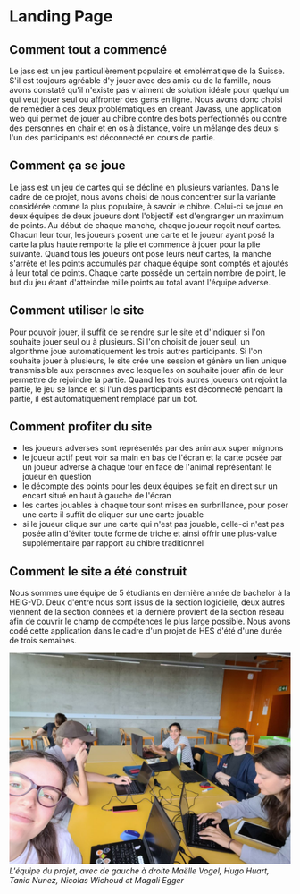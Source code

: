 
# Landing Page

## Comment tout a commencé
Le jass est un jeu particulièrement populaire et emblématique de la Suisse. S'il est toujours agréable d'y jouer avec des amis ou de la famille, nous avons constaté qu'il n'existe pas vraiment de
solution idéale pour quelqu'un qui veut jouer seul ou affronter des gens en ligne. Nous avons donc choisi de remédier à ces deux problématiques en créant Javass,
une application web qui permet de jouer au chibre contre des bots perfectionnés ou contre des personnes en chair et en os à distance, voire un mélange des deux si l'un des participants est déconnecté en cours de partie.

## Comment ça se joue
Le jass est un jeu de cartes qui se décline en plusieurs variantes. Dans le cadre de ce projet, nous avons choisi de nous concentrer sur la variante considérée comme la plus populaire, à savoir le chibre. Celui-ci se joue en deux équipes de deux joueurs dont l'objectif est d'engranger un maximum de points.
Au début de chaque manche, chaque joueur reçoit neuf cartes. Chacun leur tour, les joueurs posent une carte et le joueur ayant posé la carte la plus haute remporte la plie et commence à jouer pour la plie suivante. Quand tous les joueurs ont posé leurs neuf cartes, la manche s'arrête et les points accumulés par chaque équipe sont comptés et ajoutés à leur total de points. 
Chaque carte possède un certain nombre de point, le but du jeu étant d'atteindre mille points au total avant l'équipe adverse. 

## Comment utiliser le site
Pour pouvoir jouer, il suffit de se rendre sur le site et d'indiquer si l'on souhaite jouer seul ou à plusieurs. Si l'on choisit de jouer seul, un algorithme 
joue automatiquement les trois autres participants. 
Si l'on souhaite jouer à plusieurs, le site crée une session et génère un lien unique transmissible aux personnes avec lesquelles on souhaite jouer afin de leur permettre de rejoindre la partie. Quand les trois autres joueurs ont rejoint la partie, le jeu se lance et si l'un des participants est déconnecté pendant la partie, il est automatiquement remplacé par un bot.

## Comment profiter du site
- les joueurs adverses sont représentés par des animaux super mignons
- le joueur actif peut voir sa main en bas de l'écran et la carte posée par un joueur adverse à chaque tour en face de l'animal représentant le joueur en question
- le décompte des points pour les deux équipes se fait en direct sur un encart situé en haut à gauche de l'écran
- les cartes jouables à chaque tour sont mises en surbrillance, pour poser une carte il suffit de cliquer sur une carte jouable
- si le joueur clique sur une carte qui n'est pas jouable, celle-ci n'est pas posée afin d'éviter toute forme de triche et ainsi offrir une plus-value supplémentaire par rapport au chibre traditionnel

## Comment le site a été construit
Nous sommes une équipe de 5 étudiants en dernière année de bachelor à la HEIG-VD. Deux d'entre nous sont issus de la section logicielle, deux autres viennent de la section données et la dernière provient de la section réseau afin de couvrir le champ de compétences le plus large possible. Nous avons codé cette application dans le cadre d'un projet de HES d'été d'une durée de trois semaines.

![](groupe.jpg)
*L'équipe du projet, avec de gauche à droite Maëlle Vogel, Hugo Huart, Tania Nunez, Nicolas Wichoud et Magali Egger*
